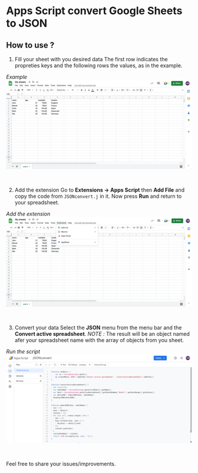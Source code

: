 # Apps Script convert Google Sheets to JSON

## How to use ?
1. Fill your sheet with you desired data
The first row indicates the propreties keys and the following rows the values, as in the example.

*Example*
![How to write your data](./screens/screen1.png)

<br>

2. Add the extension
Go to **Extensions -> Apps Script** then **Add File** and copy the code from `JSONconvert.j` in it.
Now press **Run** and return to your spreadsheet.

*Add the extension*
![Add the extension](./screens/screen2.png)

<br>

3. Convert your data
Select the **JSON** menu from the menu bar and the **Convert active spreadsheet**.
*NOTE :* The result will be an object named afer your spreadsheet name with the array of objects from you sheet.

*Run the script*
![Run the script](./screens/screen3.png)

<br>

Feel free to share your issues/improvements.